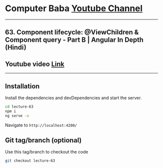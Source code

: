 # Computer Baba [Youtube Channel](https://www.youtube.com/c/ComputerBabaOfficial)

---

## 63. Component lifecycle: @ViewChildren & Component query - Part B | Angular In Depth (Hindi)

## Youtube video [Link](https://youtu.be/otbtHMUwecQ)

---

## Installation

Install the dependencies and devDependencies and start the server.

```sh
cd lecture-63
npm i
ng serve -o
```

Navigate to `http://localhost:4200/`

## Git tag/branch (optional)

Use this tag/branch to checkout the code

```sh
git checkout lecture-63
```
